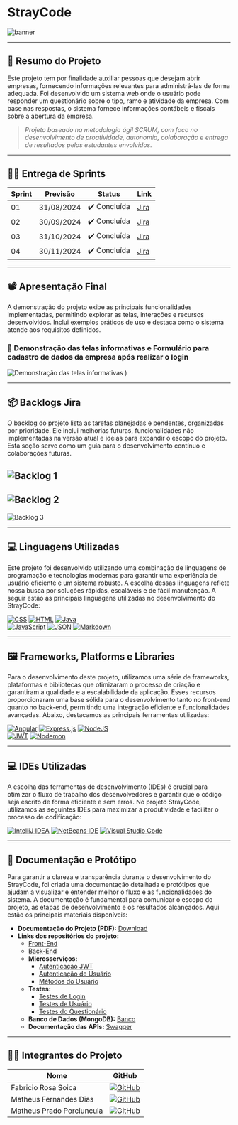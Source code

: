 # StrayCode
![banner](https://github.com/user-attachments/assets/4cbf99d4-b2c2-4e51-8e31-329c7527b671)

---

## 📝 Resumo do Projeto

Este projeto tem por finalidade auxiliar pessoas que desejam abrir empresas, fornecendo informações relevantes para administrá-las de forma adequada. Foi desenvolvido um sistema web onde o usuário pode responder um questionário sobre o tipo, ramo e atividade da empresa. Com base nas respostas, o sistema fornece informações contábeis e fiscais sobre a abertura da empresa.

> _Projeto baseado na metodologia ágil SCRUM, com foco no desenvolvimento de proatividade, autonomia, colaboração e entrega de resultados pelos estudantes envolvidos._

---

## 🐱‍🏍 Entrega de Sprints

| **Sprint** | **Previsão**  | **Status**      | **Link**                                                                 |
|------------|---------------|-----------------|--------------------------------------------------------------------------|
| 01         | 31/08/2024    | ✔️ Concluída    | [Jira](https://matheusfdias12.atlassian.net/jira/software/projects/SCRUM/boards/1/backlog) |
| 02         | 30/09/2024    | ✔️ Concluída    | [Jira](https://matheusfdias12.atlassian.net/jira/software/projects/SCRUM/boards/1/backlog) |
| 03         | 31/10/2024    | ✔️ Concluída    | [Jira](https://matheusfdias12.atlassian.net/jira/software/projects/SCRUM/boards/1/backlog) |
| 04         | 30/11/2024    | ✔️ Concluída    | [Jira](https://matheusfdias12.atlassian.net/jira/software/projects/SCRUM/boards/1/backlog) |

---

## 📽 Apresentação Final

A demonstração do projeto exibe as principais funcionalidades implementadas, permitindo explorar as telas, interações e recursos desenvolvidos. Inclui exemplos práticos de uso e destaca como o sistema atende aos requisitos definidos.

### 📌 Demonstração das telas informativas e Formulário para cadastro de dados da empresa após realizar o login
![Demonstração das telas informativas](https://github.com/user-attachments/assets/d8771c33-9b58-4430-bcc7-af069c50d116)
)



---

## 📦 Backlogs Jira

O backlog do projeto lista as tarefas planejadas e pendentes, organizadas por prioridade. Ele inclui melhorias futuras, funcionalidades não implementadas na versão atual e ideias para expandir o escopo do projeto. Esta seção serve como um guia para o desenvolvimento contínuo e colaborações futuras.

![Backlog 1](https://github.com/user-attachments/assets/56f88a41-4ab9-48ec-8e93-c85b15c2c1d9) 
--- 
![Backlog 2](https://github.com/user-attachments/assets/eedc524b-1953-4783-9a0d-a517a78ad748)  
---
![Backlog 3](https://github.com/user-attachments/assets/bba11ed5-b5da-4bf3-b192-f27b1a5ae2fa)

---

## 💻 Linguagens Utilizadas

Este projeto foi desenvolvido utilizando uma combinação de linguagens de programação e tecnologias modernas para garantir uma experiência de usuário eficiente e um sistema robusto. A escolha dessas linguagens reflete nossa busca por soluções rápidas, escaláveis e de fácil manutenção. A seguir estão as principais linguagens utilizadas no desenvolvimento do StrayCode:

[![CSS](https://img.shields.io/badge/CSS-1572B6?logo=css3&logoColor=fff)](#) [![HTML](https://img.shields.io/badge/HTML-%23E34F26.svg?logo=html5&logoColor=white)](#) [![Java](https://img.shields.io/badge/Java-%23ED8B00.svg?logo=openjdk&logoColor=white)](#)  
[![JavaScript](https://img.shields.io/badge/JavaScript-F7DF1E?logo=javascript&logoColor=000)](#) [![JSON](https://img.shields.io/badge/JSON-000?logo=json&logoColor=fff)](#) [![Markdown](https://img.shields.io/badge/Markdown-%23000000.svg?logo=markdown&logoColor=white)](#)

---

## 🖼️ Frameworks, Platforms e Libraries

Para o desenvolvimento deste projeto, utilizamos uma série de frameworks, plataformas e bibliotecas que otimizaram o processo de criação e garantiram a qualidade e a escalabilidade da aplicação. Esses recursos proporcionaram uma base sólida para o desenvolvimento tanto no front-end quanto no back-end, permitindo uma integração eficiente e funcionalidades avançadas. Abaixo, destacamos as principais ferramentas utilizadas:

[![Angular](https://img.shields.io/badge/Angular-%23DD0031.svg?logo=angular&logoColor=white)](#) [![Express.js](https://img.shields.io/badge/Express.js-%23404d59.svg?logo=express&logoColor=%2361DAFB)](#) [![NodeJS](https://img.shields.io/badge/Node.js-6DA55F?logo=node.js&logoColor=white)](#)  
[![JWT](https://img.shields.io/badge/JWT-000?logo=jsonwebtokens&logoColor=white)](#) [![Nodemon](https://img.shields.io/badge/Nodemon-%23323330.svg?logo=nodemon&logoColor=BBDEAD)](#)

---

## 💻 IDEs Utilizadas

A escolha das ferramentas de desenvolvimento (IDEs) é crucial para otimizar o fluxo de trabalho dos desenvolvedores e garantir que o código seja escrito de forma eficiente e sem erros. No projeto StrayCode, utilizamos as seguintes IDEs para maximizar a produtividade e facilitar o processo de codificação:

[![IntelliJ IDEA](https://img.shields.io/badge/IntelliJIDEA-000000.svg?logo=intellij-idea&logoColor=white)](#) [![NetBeans IDE](https://img.shields.io/badge/NetBeans%20IDE-1B6AC6.svg?logo=apache-netbeans-ide&logoColor=white)](#) [![Visual Studio Code](https://custom-icon-badges.demolab.com/badge/Visual%20Studio%20Code-0078d7.svg?logo=vsc&logoColor=white)](#)

---

## 📄 Documentação e Protótipo

Para garantir a clareza e transparência durante o desenvolvimento do StrayCode, foi criada uma documentação detalhada e protótipos que ajudam a visualizar e entender melhor o fluxo e as funcionalidades do sistema. A documentação é fundamental para comunicar o escopo do projeto, as etapas de desenvolvimento e os resultados alcançados. Aqui estão os principais materiais disponíveis:

- **Documentação do Projeto (PDF):** [Download](https://github.com/Mattdias312/strayCodeAngular/blob/master/ProjetoInterdisciplinar_COMPLETO%202.pdf)  
- **Links dos repositórios do projeto:**  
  - [Front-End](https://github.com/Mattdias312/strayCodeAngular/tree/master/stray-code-app)  
  - [Back-End](https://github.com/Mattdias312/strayCodeAngular/tree/master/stray-code-back)  
  - **Microsserviços:**
    - [Autenticação JWT](https://github.com/Mattdias312/strayCodeAngular/tree/master/stray-code-back/src/middleware)  
    - [Autenticação de Usuário](https://github.com/Mattdias312/strayCodeAngular/blob/master/stray-code-back/src/controller/loginController.js)  
    - [Métodos do Usuário](https://github.com/Mattdias312/strayCodeAngular/blob/master/stray-code-back/src/controller/userController.js)  
  - **Testes:**
    - [Testes de Login](https://github.com/Mattdias312/strayCodeAngular/blob/master/stray-code-back/__tests__/01_login.test.js)  
    - [Testes de Usuário](https://github.com/Mattdias312/strayCodeAngular/blob/master/stray-code-back/__tests__/02_user.test.js)  
    - [Testes do Questionário](https://github.com/Mattdias312/strayCodeAngular/blob/master/stray-code-back/__tests__/03_questionario.test.js)  
  - **Banco de Dados (MongoDB):** [Banco](https://github.com/Mattdias312/strayCodeAngular/tree/master/MongoDB_StrayCode)  
  - **Documentação das APIs:** [Swagger](https://stray-code-back.vercel.app/doc/)

---

## 👨‍💻 Integrantes do Projeto

| **Nome**                  | **GitHub**                                                                                     |
|---------------------------|-----------------------------------------------------------------------------------------------|
| Fabricio Rosa Soica       | [![GitHub](https://img.shields.io/badge/GitHub-%23121011.svg?logo=github&logoColor=white)](https://github.com/fabriciosoica) |
| Matheus Fernandes Dias    | [![GitHub](https://img.shields.io/badge/GitHub-%23121011.svg?logo=github&logoColor=white)](https://github.com/Mattdias312) |
| Matheus Prado Porciuncula | [![GitHub](https://img.shields.io/badge/GitHub-%23121011.svg?logo=github&logoColor=white)](https://github.com/mdoisp) |
